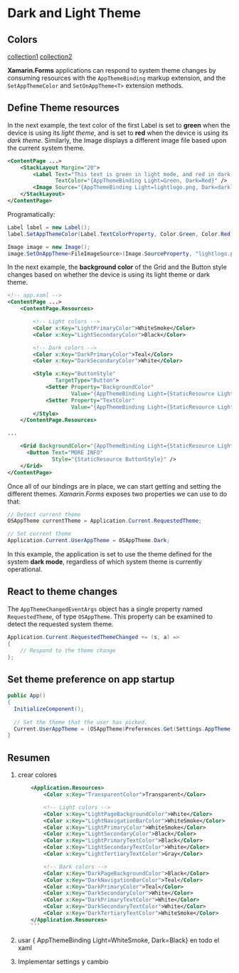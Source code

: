 # Dark and Light Theme

## Colors

[collection1](https://uxdesign.cc/dark-mode-ui-design-the-definitive-guide-part-1-color-53dcfaea5129)
[collection2](https://colorhunt.co/palettes/dark)

**Xamarin.Forms** applications can respond to system theme changes by consuming resources with the `AppThemeBinding` markup extension, and the `SetAppThemeColor` and `SetOnAppTheme<T>` extension methods.

## Define Theme resources

In the next example, the text color of the first Label is set to **green** when the device is using its *light theme*, and is set to **red** when the device is using its *dark theme*. Similarly, the Image displays a different image file based upon the current system theme.

```xml
<ContentPage ...>
    <StackLayout Margin="20">
        <Label Text="This text is green in light mode, and red in dark mode."
               TextColor="{AppThemeBinding Light=Green, Dark=Red}" />
        <Image Source="{AppThemeBinding Light=lightlogo.png, Dark=darklogo.png}" />
    </StackLayout>
</ContentPage>
```

Programatically:

```cs
Label label = new Label();
label.SetAppThemeColor(Label.TextColorProperty, Color.Green, Color.Red);

Image image = new Image();
image.SetOnAppTheme<FileImageSource>(Image.SourceProperty, "lightlogo.png", "darklogo.png");
```

In the next example, the **background color** of the Grid and the Button style changes based on whether the device is using its light theme or dark theme.

```xml
<!-- app.xaml -->
<ContentPage ...>
    <ContentPage.Resources>

        <!-- Light colors -->
        <Color x:Key="LightPrimaryColor">WhiteSmoke</Color>
        <Color x:Key="LightSecondaryColor">Black</Color>

        <!-- Dark colors -->
        <Color x:Key="DarkPrimaryColor">Teal</Color>
        <Color x:Key="DarkSecondaryColor">White</Color>

        <Style x:Key="ButtonStyle"
               TargetType="Button">
            <Setter Property="BackgroundColor"
                    Value="{AppThemeBinding Light={StaticResource LightPrimaryColor}, Dark={StaticResource DarkPrimaryColor}}" />
            <Setter Property="TextColor"
                    Value="{AppThemeBinding Light={StaticResource LightSecondaryColor}, Dark={StaticResource DarkSecondaryColor}}" />
        </Style>
    </ContentPage.Resources>

...

    <Grid BackgroundColor="{AppThemeBinding Light={StaticResource LightPrimaryColor}, Dark={StaticResource DarkPrimaryColor}}">
      <Button Text="MORE INFO"
              Style="{StaticResource ButtonStyle}" />
    </Grid>    
</ContentPage>
```

Once all of our bindings are in place, we can start getting and setting the different themes. *Xamarin.Forms* exposes two properties we can use to do that:

```cs
// Detect current theme
OSAppTheme currentTheme = Application.Current.RequestedTheme;

// Set current theme
Application.Current.UserAppTheme = OSAppTheme.Dark;
```

In this example, the application is set to use the theme defined for the system **dark mode**, regardless of which system theme is currently operational.

## React to theme changes

The `AppThemeChangedEventArgs` object has a single property named `RequestedTheme`, of type `OSAppTheme`. This property can be examined to detect the requested system theme.

```cs
Application.Current.RequestedThemeChanged += (s, a) =>
{
    // Respond to the theme change
};
```

## Set theme preference on app startup

```cs
public App()
{
  InitializeComponent();
  
  // Set the theme that the user has picked.
  Current.UserAppTheme = (OSAppTheme)Preferences.Get(Settings.AppTheme, Settings.AppThemeDefault);
}
```

## Resumen

1. crear colores

    ```xml
        <Application.Resources>
            <Color x:Key="TransparentColor">Transparent</Color>

            <!-- Light colors -->
            <Color x:Key="LightPageBackgroundColor">White</Color>
            <Color x:Key="LightNavigationBarColor">WhiteSmoke</Color>
            <Color x:Key="LightPrimaryColor">WhiteSmoke</Color>
            <Color x:Key="LightSecondaryColor">Black</Color>
            <Color x:Key="LightPrimaryTextColor">Black</Color>
            <Color x:Key="LightSecondaryTextColor">White</Color>
            <Color x:Key="LightTertiaryTextColor">Gray</Color>

            <!-- Dark colors -->
            <Color x:Key="DarkPageBackgroundColor">Black</Color>
            <Color x:Key="DarkNavigationBarColor">Teal</Color>
            <Color x:Key="DarkPrimaryColor">Teal</Color>
            <Color x:Key="DarkSecondaryColor">White</Color>
            <Color x:Key="DarkPrimaryTextColor">White</Color>
            <Color x:Key="DarkSecondaryTextColor">White</Color>
            <Color x:Key="DarkTertiaryTextColor">WhiteSmoke</Color>
        </Application.Resources>
        ```

2. usar { AppThemeBinding Light=WhiteSmoke, Dark=Black} en todo el xaml
3. Implementar settings y cambio
